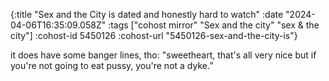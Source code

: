 {:title "Sex and the City is dated and honestly hard to watch"
 :date "2024-04-06T16:35:09.058Z"
 :tags ["cohost mirror" "Sex and the city" "sex & the city"]
 :cohost-id 5450126
 :cohost-url "5450126-sex-and-the-city-is"}

it does have some banger lines, tho: "sweetheart, that's all very nice but if you're not going to eat pussy, you're not a dyke.”